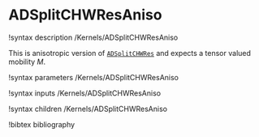 # ADSplitCHWResAniso

!syntax description /Kernels/ADSplitCHWResAniso<RESIDUAL>

This is anisotropic version of [`ADSplitCHWRes`](/ADSplitCHWRes.md) and expects
a tensor valued mobility $M$.

!syntax parameters /Kernels/ADSplitCHWResAniso<RESIDUAL>

!syntax inputs /Kernels/ADSplitCHWResAniso<RESIDUAL>

!syntax children /Kernels/ADSplitCHWResAniso<RESIDUAL>

!bibtex bibliography
